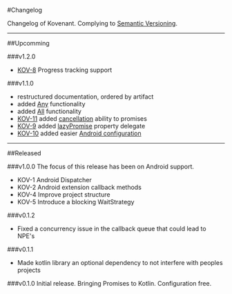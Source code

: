 #Changelog

Changelog of Kovenant. Complying to [Semantic Versioning](http://semver.org).

---

##Upcomming

###v1.2.0
* [KOV-8](http://komponents.myjetbrains.com/youtrack/issue/KOV-8) Progress tracking support

###v1.1.0
* restructured documentation, ordered by artifact
* added [Any](api/core_usage.md#any) functionality
* added [All](api/core_usage.md#all) functionality
* [KOV-11](http://komponents.myjetbrains.com/youtrack/issue/KOV-11) added [cancellation](api/core_usage.md#cancel) ability to promises 
* [KOV-9](http://komponents.myjetbrains.com/youtrack/issue/KOV-9) added [lazyPromise](api/core_usage.md#lazy-promise) property delegate
* [KOV-10](http://komponents.myjetbrains.com/youtrack/issue/KOV-10) added easier [Android configuration](android/config.md)

---

##Released

###v1.0.0
The focus of this release has been on Android support.
* KOV-1 Android Dispatcher
* KOV-2 Android extension callback methods
* KOV-4 Improve project structure
* KOV-5 Introduce a blocking WaitStrategy

###v0.1.2
* Fixed a concurrency issue in the callback queue that could lead to NPE's 

###v0.1.1
* Made kotlin library an optional dependency to not interfere with peoples projects

###v0.1.0
Initial release.
Bringing Promises to Kotlin. Configuration free.